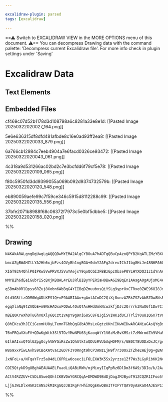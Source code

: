 ```yaml
---

excalidraw-plugin: parsed
tags: [excalidraw]

---
```

==⚠  Switch to EXCALIDRAW VIEW in the MORE OPTIONS menu of this document. ⚠== You can decompress Drawing data with the command palette: 'Decompress current Excalidraw file'. For more info check in plugin settings under 'Saving'


# Excalidraw Data

## Text Elements
## Embedded Files
cf469c07d52b1178d3d108798a6c8281a33e8e1d: [[Pasted Image 20250322020027_164.png]]

5e6e636315df8dfd481afbde8c16e0ad93ff2ea8: [[Pasted Image 20250322020033_879.png]]

6a766cb12984c7eeb4904a7e6facd0326ce93472: [[Pasted Image 20250322020043_061.png]]

4c318a9d531266ac02bd2c7e3bcfdd6f79cf5e78: [[Pasted Image 20250322020109_065.png]]

f80c5950fd3dd9399055a069b092d9374732579b: [[Pasted Image 20250322020120_548.png]]

eb890059aefe99c7f59ce346c5915d8112288c99: [[Pasted Image 20250322020135_556.png]]

37bfe2071b8988f68c06372f7973c5e0bf5dbbe5: [[Pasted Image 20250322020158_020.png]]

%%
## Drawing
```compressed-json
N4KAkARALgngDgUwgLgAQQQDwMYEMA2AlgCYBOuA7hADTgQBuCpAzoQPYB2KqATLZMzYBXUtiRoIACyhQ4zZAHoFAc0JRJQgEYA6bGwC2CgF7N6hbEcK4OCtptbErHALRY8RMpWdx8Q1TdIEfARcZgRmBShcZQUebQBObR4aOiCEfQQOKGZuAG1wMFAwYogSbggARwQAZQAVAC0eRAAzfQB9AEEAcQAGACVmgCsAYUGADnwU4shYRHLCfWikfhLM

bmcAZgBWAHZtLYA2Hh6xjbPzs4OVyBh1ngBGA+0dnY2AFg2dreuIChJ1bg8HiJe48N6PA6QqGQnY/SQIQjKaTcN7xeI/azKYLcHo/ZhQUhsADWCGGbHwbFI5QJ1mYcFwgSyUxKmlw2CJykJQg4xDJFKpEhpHDpDMyUGZkGahHw+GqsGxEkEHglEHxhJJAHV/pJAXiCcSavLxOglWUflykRxwjk0Pcfmx6dg1LdbT1cQVIJzhHAAJLEG2oXIAXR+z

XIGT93A4QhlP0IPKw5VwPRVXJ5VuYAejsY9qoQCGI3FBBzGpzObzeP0YLHYXDQ31z1dYnAAcpwxEWDqitqiwWM48wACJpKAF7jNAhhH6aYQ8gCiwQyWSzMfwPyEcGIuFHhdtOzePF2XbBMJ+RA4RKjq7PbHZY7QE/wU9z+O3QgDEEQPPjyhVUuCkYSNgzRvAc8TYD0OzEFsPCaPc9w7GMxAbMQ9wnDs8RjLgBzYGMPBjPcuBnAgYwIPchZ4u4xr5

NMYB2h6dEeiGubYIScBXjKBQAL4rEUJRlBIByYPERiaH0BwAGI9BqEn1AAsgA0gAUjsMC4AAGhJfQqrMxqlIsyjLLmaxoM48FxG8Yzgu8CHxFsaEHj8LqoM4Dz3M8rwfF8Px/MQAJoGccTxCWPAlts8Q9McVlwgiSLimgqLormmIKqg7rTKq+oknylLUuQwr0oy4rTmyHJpry5K5YK+UikVf7SrKRrlKaFEvllCBan5OpoHwbXqoaMCpaq5JmrmF

qSBmAb0RlDpss6RZuj8Xobn6AbBqG4YIIBqDZmuubxsQiYSLg9yprOxCTRxe0ZWE968I8Jxdl2VZMM2db3S9Natu2xoIZZkI9icA7DsEO7jpOCDTudC7pGKK45hlG5bmDe4HkeHwVmM6UlOel5oLtN53ruqCPs+N1RFA77lF+jgcL+obSltxMQFsCAHGzGwHBs9xbMQzRIc0xCWYRzSaIdYzYI8CA9LgxDxBszTNDwIRjCqzBUXkDHTdM9xMT8rE

Old3G8ftzODM0WgADLKES1Q+vE9AABIAAo+gAmlACmDC2QiXj8unzAZRkZSZvAbBZOw8NsR7xFHkGwrmzmuZBHnvJ8DYZb5/moJz7k9FsMGlqBPMbFZGclPCiLIglaIYnTqXYwI7U5QK6BCrVYoqqy7LLTyLd5bShWdwzMpyoNektWr7WddnvXk/1Y9DZP5rCJa1pFvajrza6jcQMtvr+nkzEZWGuARsTBP7QmocQLgyQr9yF3r/j14vvmxM82MB

egqXlaNq9tZAQbE+m9NsHAOxoFODwL4OxQTAxHHdUmkNcwzkfjDJc2Qrrrk3NuO6f1Dw7C7OCe4wUzzxjxjtV+GUKRE3Bk+ZB5M3wfhpj+eqAFmYHFwIQnCcFgRWWwDsfMmhUQ9DeFwtmE5sDEB6OHHCCB5ZvEjmrDWaAaI62uIxaYx8SgG3Yi/TixQeIFD4pAAS6A3gamGG8IwtR7huzgJoA4jseByTYI7CSbQ2DKEdjpeAekFhLBVKHA4oIkiH

mBEQ0KYwXhOTuGhVOXly6QCzt1VApY9g9niG8SC8FQJgiSVIWK1dUCJTrliY0u81QGn7tVQeoomQlR7uVGpbcapDwabmf8jVx7NRGq1eeBoZ6pLniUKpJJF4Tz6WdPwE1n6oG1pAWaTpYALV3vvVaR8NpnyZlgq+h0b5EWmemOZl8brv0BPBLYMiNiRT/hlJsgCAoLIYAA764DfpbBufESOPRSH7SHAg4mSCoZoMXHDXZiMcEo3mfuAhXYrmgiSt

Q8hEKca3hJECiGeomHU0yLTemnTGbbQgG8bA3MsLxGgtzUKnCIKwWIDwARCANiaGAsQYgBxmgYWAqzRCyiCDUS1ho3WWj9ZsSNoYk2GUzEQA6AAVSMKCDojLBwAHkFJwDYH8IkMAlLDCMB0XxcwJABMMkEoskcNjPBCS8L42xSxbH7IndYoItj7C7DcnYMiMLxBIQnTO2puCcz2KFN08sHW7CxnciuRT4qoEhHENC0DRGgW+fuApKUKl6n6i06Ab

T6nFRQaVXuFV+QDwKgWth3Sl5TOzYMwNPU63jKaoqWtY1V6zMzBvXMSzt7zMWrmdZh9VHaMlJtbapz+LXyTG8I5T8u36OuqM85tosaENePhXeDzODcH3CA2sYCIHzPssCSKWxY7wNBogrFKDoZguXKiyASNcEf1hUeGOUcyEXkfRAGhGK6Fk1GRTKmEgWF0zYTsiQ/MejYHPVcwWKE5YbDRPnLYyYwKaF+TwJD+4N27HiJoflqU1HFAWZo4oo6IC

6IlWAIxxQTGlGZpgOcyhVWYGiRsZw1QhAtktoQDUzRVUbAqHOFM/s/GB0CT8UODxDxJC/gcL1mMEJ7udaZUEcQHh4XTd81DWSfINpzoppIBww2ly/pG0RMUq5xoTdoJNSnU0vDeBm+uWa+rVMqq3PNdS6qNLKudXN7d2mFpPg1CZvTlRNo6oZkZTcF4tpNG2jK41Lq2k3nNFZO8lpcgPmtSjp9z4/oOkddA2E51pcoQjZdd0ooEU5l2Ldrz3qR33

W8o9xxPiwLAvhS9CBoXAtvaC2GD7F3YORngt9hCP3ANzLjH9f7r30OxZTZheLWEj0g+gBAmgxgRXzvEXACBmjyPAjsZo56xDvBwuenmxACIadLNgNERHBW0TIyKijYrDaLuNsY025QiQADUoCYB4JgN4fR6iqtVUpZoc4iREn0GJCgSkjX+KDuanqMF3IVnjl6+yoErhqZcqCHo+wXOHlONN0szyUkolLmEo4Vy8cHiOP6mNNnuB2YcymsCznXPl

JxNFoL+a/NFqaYFrz5aO4dLC6PRLw0osec1LF6LEXW3K5Sx2yrzze1Zf7Ws3LGyR1bKK2NvZpXb47AqycqhNWP5nDsopx4Tr7nNZRMT93X0OCHuNOCEsEUwR9YGzejKqD5z3swRbyFE3X1o2m4Q2Os3kXfpj2i2hD4w9AZxaB9b4HNvEs+JoE7xxYG7cwmMZoJYIJc0jly75GxYPSxL7zTQmgEBbFe5rd7wq9YsXFb9wx4Bj63zgHAOUuDuB8WgP

CDI5QtykD9gUBghAEAUAAELFuadLiQABiRWh/mjMioyIIqPpRz6DlDm3f6A9/3DIo/k/2Az9igv+kLfkvH6i988PFfL/SBz9L8JJwtFdl5/9X8sh38r9p41cIDAC39L9r8DQNckstdIAACgD0g+gdc5ltZT8ECoDL9VUt4Dc0JsYCCsD9AJJOAoAJIz5pRnJy5KDED0gaCshqhCAjBjRjgVgWCiD0hagsAoAOgiBlB3pf1jtQsMDICoBoDJ9SARD

ACtV4RZZUV+C5DL85weQOhlCKBVDmYGRCQqA+DMDWD9BdDjDagJMJByoT91ZCQZR1IFoo5tAXMvI9sexPgkUBADYZQ3ZuACI3h5NyUHJz18I3dIAjA2ADBp9GwCAhAKltBtg/sdFZDoCcDH5KsIA7C+DOQSBODuDAQKD8jiA5QEA9FUBmDSjXFDptDcBNBghMVlsV9SiWkGMN9yRmZSBlBWQAAKB4WEe6IYwY6gNKfYAAShVD6AQGUBjAZHKB6P6

LjjGJWLDlxHGK2CmNSJkMIKgGQJJBIKgFrHhiXQgEKwQBmITFIFYTQAY0yAaKaO4AJESP1iIEqJeIYRKA4G2WeNIFeJ7SECgHPGNE+J2IgDsEGAQGwGyGqB+LgFqIQHqMaKW0A1vhhMIEYFqBiMmDuNzADkVDSAxJ3X1nfCgAMGsONSqyXUgEW2aMA1pNCBEIxKxJxJoy4nADo3OMZgDGAA5K4iAA===
```
%%